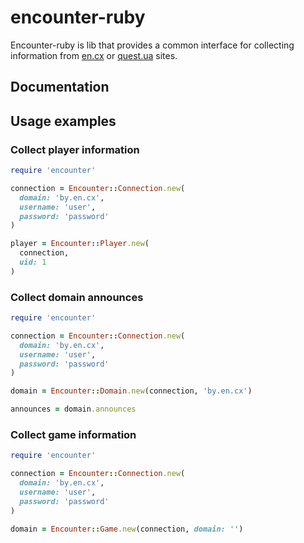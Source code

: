 # encounter-ruby

Encounter-ruby is lib that provides a common interface for
collecting information from [en.cx](http://en.cx) or [quest.ua](http://quest.ua)
sites.

## Documentation

## Usage examples

### Collect player information

```ruby
require 'encounter'

connection = Encounter::Connection.new(
  domain: 'by.en.cx',
  username: 'user',
  password: 'password'
)

player = Encounter::Player.new(
  connection,
  uid: 1
)
```

### Collect domain announces

```ruby
require 'encounter'

connection = Encounter::Connection.new(
  domain: 'by.en.cx',
  username: 'user',
  password: 'password'
)

domain = Encounter::Domain.new(connection, 'by.en.cx')

announces = domain.announces
```

### Collect game information

```ruby
require 'encounter'

connection = Encounter::Connection.new(
  domain: 'by.en.cx',
  username: 'user',
  password: 'password'
)

domain = Encounter::Game.new(connection, domain: '')
```
